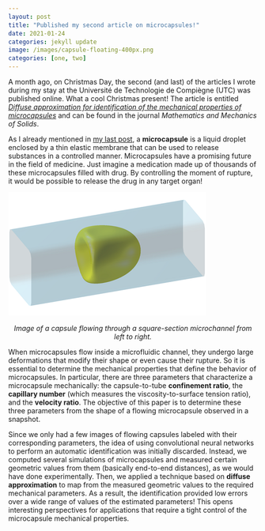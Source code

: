 ```yaml
---
layout: post
title: "Published my second article on microcapsules!"
date: 2021-01-24
categories: jekyll update
image: /images/capsule-floating-400px.png
categories: [one, two]
---               
```

A month ago, on Christmas Day, the second (and last) of the articles I wrote during my stay at the Université de Technologie de Compiègne (UTC) was published online. What a cool Christmas present! The article is entitled [*Diffuse approximation for identification of the mechanical properties of microcapsules*](https://journals.sagepub.com/doi/full/10.1177/1081286520977602) and can be found in the journal *Mathematics and Mechanics of Solids*.

As I already mentioned in [my last post](https://quesadagranja.github.io/capsule-shape-prediction), a **microcapsule** is a liquid droplet enclosed by a thin elastic membrane that can be used to release substances in a controlled manner. Microcapsules have a promising future in the field of medicine. Just imagine a medication made up of thousands of these microcapsules filled with drug. By controlling the moment of rupture, it would be possible to release the drug in any target organ!

![](/images/capsule-floating-400px.png)
*<center>Image of a capsule flowing through a square-section microchannel from left to right.</center>*

When microcapsules flow inside a microfluidic channel, they undergo large deformations that modify their shape or even cause their rupture. So it is essential to determine the mechanical properties that define the behavior of microcapsules. In particular, there are three parameters that characterize a microcapsule mechanically: the capsule-to-tube **confinement ratio**, the **capillary number** (which measures the viscosity-to-surface tension ratio), and the **velocity ratio**. The objective of this paper is to determine these three parameters from the shape of a flowing microcapsule observed in a snapshot.

Since we only had a few images of flowing capsules labeled with their corresponding parameters, the idea of using convolutional neural networks to perform an automatic identification was initially discarded. Instead, we computed several simulations of microcapsules and measured certain geometric values from them (basically end-to-end distances), as we would have done experimentally. Then, we applied a technique based on **diffuse approximation** to map from the measured geometric values to the required mechanical parameters. As a result, the identification provided low errors over a wide range of values of the estimated parameters! This opens interesting perspectives for applications that require a tight control of the microcapsule mechanical properties.